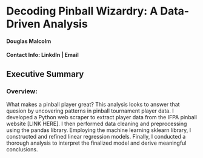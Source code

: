 # Decoding Pinball Wizardry: A Data-Driven Analysis
#### Douglas Malcolm
#### Contact Info: LinkdIn | Email

## Executive Summary
### Overview:
What makes a pinball player great? This analysis looks to answer that quesion by uncovering patterns in pinball tournament player data.
I developed a Python web scraper to extract player data from the IFPA pinball website [LINK HERE]. I then performed data cleaning and preprocessing using the pandas library. Employing the machine learning sklearn library, I constructed and refined linear regression models. Finally, I conducted a thorough analysis to interpret the finalized model and derive meaningful conclusions. 
